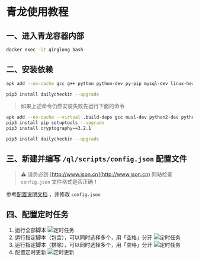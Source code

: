 # 青龙使用教程

## 一、进入青龙容器内部

```bash
docker exec -it qinglong bash
```

## 二、安装依赖

```bash
apk add --no-cache gcc g++ python python-dev py-pip mysql-dev linux-headers libffi-dev openssl-dev
```

```bash
pip3 install dailycheckin --upgrade
```

> 如果上述命令仍然安装失败先运行下面的命令

```bash
apk add --no-cache --virtual .build-deps gcc musl-dev python2-dev python3-dev libffi libffi-dev openssl openssl-dev
pip3 install pip setuptools --upgrade
pip3 install cryptography~=3.2.1
```

```bash
pip3 install dailycheckin --upgrade
```

## 三、新建并编写 `/ql/scripts/config.json` 配置文件

> ⚠️ 请务必到 [http://www.json.cn](http://www.json.cn) 网站检查 `config.json` 文件格式是否正确！

参考[配置说明文档](https://sitoi.gitee.io/dailycheckin/settings/) ，并修改 `config.json`

## 四、配置定时任务

1. 运行全部脚本
   ![定时任务](img/ql-base.png)
2. 运行指定脚本（包含），可以同时选择多个，用「空格」分开
   ![定时任务](img/ql-include.png)
3. 运行指定脚本（排除），可以同时选择多个，用「空格」分开
   ![定时任务](img/ql-exclude.png)
4. 配置定时更新
   ![定时更新](img/ql-update.png)
